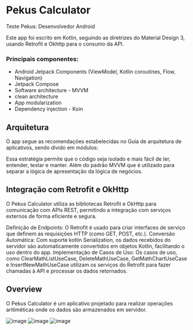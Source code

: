 # Pekus Calculator
Teste Pekus: Desenvolvedor Android

Este app foi escrito em Kotlin, seguindo as diretrizes do Material Design 3, usando Retrofit e Okhttp para o consumo da API.

### Principais componentes:

* Android Jetpack Components (ViewModel, Kotlin coroutines, Flow, Navigation)
* Jetpack Compose
* Software architecture - MVVM
* clean architecture
* App modularization
* Dependency injection - Koin
 
## Arquitetura

O app segue as recomendações estabelecidas no Guia de arquitetura de aplicativos, sendo divido em módulos:

Essa estratégia permite que o código seja isolado e mais fácil de ler, entender, testar e manter. Além do padrão MVVM  que é utilizado para separar a lógica de apresentação da lógica de negócios.

## Integração com Retrofit e OkHttp

O Pekus Calculator utiliza as bibliotecas Retrofit e OkHttp para comunicação com APIs REST, permitindo a integração com serviços externos de forma eficiente e segura.

Definição de Endpoints: O Retrofit é usado para criar interfaces de serviço que definem as requisições HTTP (como GET, POST, etc.).
Conversão Automática: Com suporte kotlin Serialization, os dados recebidos do servidor são automaticamente convertidos em objetos Kotlin, facilitando o uso dentro do app.
Implementação de Casos de Uso: Os casos de uso, como ClearMathListUseCase, DeleteMathUseCase, GetMathChartUseCase e InsertNewMathUseCase  utilizam os serviços do Retrofit para fazer chamadas à API e processar os dados retornados.

  
## Overview

O Pekus Calculator é um aplicativo projetado para  realizar operações aritiméticas onde os dados são armazenados em servidor. 

![image](https://github.com/user-attachments/assets/084a376b-de04-4739-b2d6-4a561aaa3362)
![image](https://github.com/user-attachments/assets/dafd9c4d-2937-4be4-ad92-578810de13ff)
![image](https://github.com/user-attachments/assets/37b3bda3-7ece-402e-830e-a67144b158bb)








